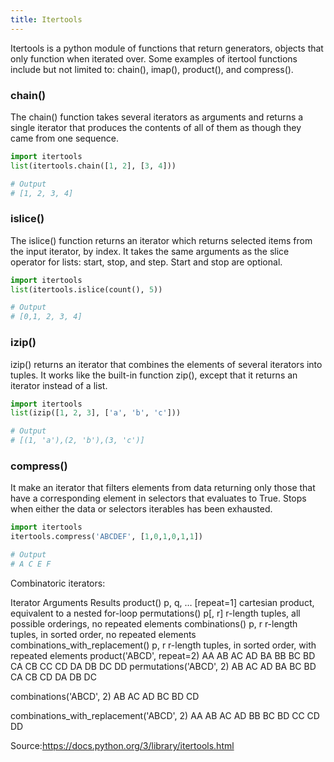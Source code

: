 ```yaml
---
title: Itertools
---
```


Itertools is a python module of functions that return generators, objects that only function when iterated over. 
Some examples of itertool functions include but not limited to: chain(), imap(), product(), and compress().


### chain()

The chain() function takes several iterators as arguments and returns a single iterator that produces the contents of all of them as though they came from one sequence.

```py
import itertools
list(itertools.chain([1, 2], [3, 4]))

# Output
# [1, 2, 3, 4]
```


### islice()

The islice() function returns an iterator which returns selected items from the input iterator, by index. It takes the same arguments as the slice operator for lists: start, stop, and step. Start and stop are optional.

```py
import itertools
list(itertools.islice(count(), 5))

# Output
# [0,1, 2, 3, 4]
```

### izip()

izip() returns an iterator that combines the elements of several iterators into tuples. It works like the built-in function zip(), except that it returns an iterator instead of a list.

```py
import itertools
list(izip([1, 2, 3], ['a', 'b', 'c']))

# Output
# [(1, 'a'),(2, 'b'),(3, 'c')]
```
### compress()

It make an iterator that filters elements from data returning only those that have a corresponding element in selectors that evaluates to True. Stops when either the data or selectors iterables has been exhausted.

```py
import itertools
itertools.compress('ABCDEF', [1,0,1,0,1,1]) 

# Output
# A C E F
```

Combinatoric iterators:

Iterator	                                           Arguments	                                 Results
product()	                                            p, q, … [repeat=1]	                       cartesian product, equivalent to a nested                                                                                                  for-loop
permutations()	                                      p[, r]	                                   r-length tuples, all possible orderings,                                                                                                  no repeated elements
combinations()	                                      p, r	                                     r-length tuples, in sorted order, no                                                                                                      repeated elements
combinations_with_replacement()	                      p, r	                                     r-length tuples, in sorted order, with                                                                                                    repeated elements
product('ABCD', repeat=2)	 	                                                                     AA AB AC AD BA BB BC BD CA CB CC CD DA DB                                                                                                  DC DD
permutations('ABCD', 2)	 	                                                                       AB AC AD BA BC BD CA CB CD DA DB DC

combinations('ABCD', 2)	 	                                                                       AB AC AD BC BD CD

combinations_with_replacement('ABCD', 2)	 	                                                     AA AB AC AD BB BC BD CC CD DD


Source:https://docs.python.org/3/library/itertools.html
